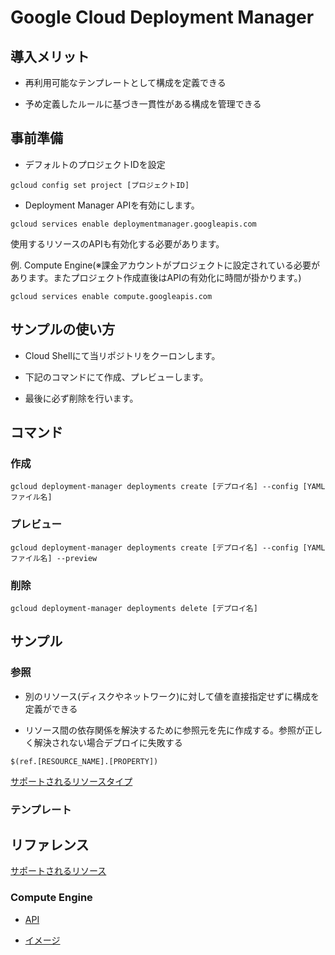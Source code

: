 # Google Cloud Deployment Manager

## 導入メリット

- 再利用可能なテンプレートとして構成を定義できる

- 予め定義したルールに基づき一貫性がある構成を管理できる

## 事前準備

- デフォルトのプロジェクトIDを設定

```
gcloud config set project [プロジェクトID]
```
- Deployment Manager APIを有効にします。

```
gcloud services enable deploymentmanager.googleapis.com
```

使用するリソースのAPIも有効化する必要があります。

例. Compute Engine(※課金アカウントがプロジェクトに設定されている必要があります。またプロジェクト作成直後はAPIの有効化に時間が掛かります。)

```
gcloud services enable compute.googleapis.com
```

## サンプルの使い方

- Cloud Shellにて当リポジトリをクーロンします。

- 下記のコマンドにて作成、プレビューします。

- 最後に必ず削除を行います。

## コマンド

### 作成

```
gcloud deployment-manager deployments create [デプロイ名] --config [YAMLファイル名]
```

### プレビュー

```
gcloud deployment-manager deployments create [デプロイ名] --config [YAMLファイル名] --preview
```

### 削除

```
gcloud deployment-manager deployments delete [デプロイ名]
```

## サンプル

### 参照

- 別のリソース(ディスクやネットワーク)に対して値を直接指定せずに構成を定義ができる

- リソース間の依存関係を解決するために参照元を先に作成する。参照が正しく解決されない場合デプロイに失敗する

```
$(ref.[RESOURCE_NAME].[PROPERTY])
```

[サポートされるリソースタイプ](https://cloud.google.com/deployment-manager/docs/configuration/supported-resource-types?hl=ja)

### テンプレート

## リファレンス

[サポートされるリソース](https://cloud.google.com/deployment-manager/docs/configuration/supported-resource-types?hl=ja)

### Compute Engine 

- [API](https://cloud.google.com/compute/docs/reference/rest/v1/instances?hl=ja)

- [イメージ](https://cloud.google.com/compute/docs/images?hl=ja)